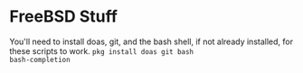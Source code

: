 # FreeBSD Stuff
You'll need to install doas, git, and the bash shell, if not already installed, for these scripts to work.
<code>pkg install doas git bash bash-completion</code>
